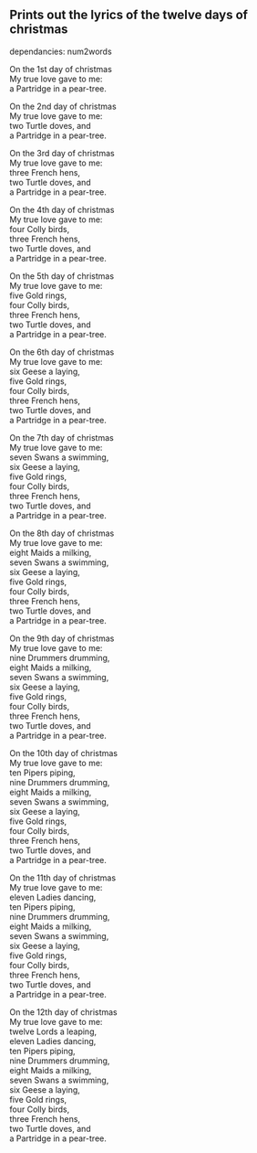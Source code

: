 ## Prints out the lyrics of the twelve days of christmas

dependancies:
num2words

On the 1st day of christmas  
My true love gave to me:  
a Partridge in a pear-tree.  
  
  
On the 2nd day of christmas  
My true love gave to me:  
two Turtle doves, and  
a Partridge in a pear-tree.  
  
  
On the 3rd day of christmas  
My true love gave to me:  
three French hens,  
two Turtle doves, and  
a Partridge in a pear-tree.  
  
  
On the 4th day of christmas  
My true love gave to me:  
four Colly birds,  
three French hens,  
two Turtle doves, and  
a Partridge in a pear-tree.  
  
  
On the 5th day of christmas  
My true love gave to me:  
five Gold rings,  
four Colly birds,  
three French hens,  
two Turtle doves, and  
a Partridge in a pear-tree.  
  
  
On the 6th day of christmas  
My true love gave to me:  
six Geese a laying,  
five Gold rings,  
four Colly birds,  
three French hens,  
two Turtle doves, and  
a Partridge in a pear-tree.  
  
  
On the 7th day of christmas  
My true love gave to me:  
seven Swans a swimming,  
six Geese a laying,  
five Gold rings,  
four Colly birds,  
three French hens,  
two Turtle doves, and  
a Partridge in a pear-tree.  
  
  
On the 8th day of christmas  
My true love gave to me:  
eight Maids a milking,  
seven Swans a swimming,  
six Geese a laying,  
five Gold rings,  
four Colly birds,  
three French hens,  
two Turtle doves, and  
a Partridge in a pear-tree.  
  
  
On the 9th day of christmas  
My true love gave to me:  
nine Drummers drumming,  
eight Maids a milking,  
seven Swans a swimming,  
six Geese a laying,  
five Gold rings,  
four Colly birds,  
three French hens,  
two Turtle doves, and  
a Partridge in a pear-tree.  
  
  
On the 10th day of christmas  
My true love gave to me:  
ten Pipers piping,  
nine Drummers drumming,  
eight Maids a milking,  
seven Swans a swimming,  
six Geese a laying,  
five Gold rings,  
four Colly birds,  
three French hens,  
two Turtle doves, and  
a Partridge in a pear-tree.  
  
  
On the 11th day of christmas  
My true love gave to me:  
eleven Ladies dancing,  
ten Pipers piping,  
nine Drummers drumming,  
eight Maids a milking,  
seven Swans a swimming,  
six Geese a laying,  
five Gold rings,  
four Colly birds,  
three French hens,  
two Turtle doves, and  
a Partridge in a pear-tree.  
  
  
On the 12th day of christmas  
My true love gave to me:  
twelve Lords a leaping,  
eleven Ladies dancing,  
ten Pipers piping,  
nine Drummers drumming,  
eight Maids a milking,  
seven Swans a swimming,  
six Geese a laying,  
five Gold rings,  
four Colly birds,  
three French hens,  
two Turtle doves, and  
a Partridge in a pear-tree.